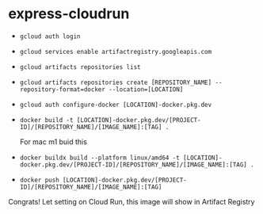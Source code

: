 # express-cloudrun

- ```gcloud auth login```
- ```gcloud services enable artifactregistry.googleapis.com```
- ```gcloud artifacts repositories list```
- ```gcloud artifacts repositories create [REPOSITORY_NAME] --repository-format=docker --location=[LOCATION]```
- ```gcloud auth configure-docker [LOCATION]-docker.pkg.dev```
- ```docker build -t [LOCATION]-docker.pkg.dev/[PROJECT-ID]/[REPOSITORY_NAME]/[IMAGE_NAME]:[TAG] .```
  
  For mac m1 buid this

- ```docker buildx build --platform linux/amd64 -t [LOCATION]-docker.pkg.dev/[PROJECT-ID]/[REPOSITORY_NAME]/[IMAGE_NAME]:[TAG] .```

 
- ```docker push [LOCATION]-docker.pkg.dev/[PROJECT-ID]/[REPOSITORY_NAME]/[IMAGE_NAME]:[TAG]```


Congrats! Let setting on Cloud Run, this image will show in Artifact Registry 
